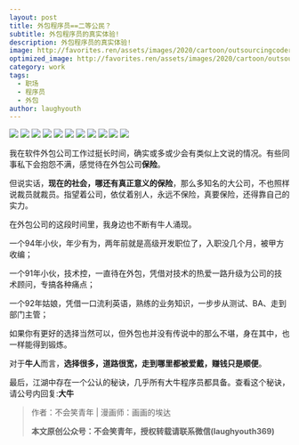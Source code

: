 ```yaml
---
layout: post
title: 外包程序员==二等公民？
subtitle: 外包程序员的真实体验!
description: 外包程序员的真实体验!
image: http://favorites.ren/assets/images/2020/cartoon/outsourcingcoder00.jpeg
optimized_image: http://favorites.ren/assets/images/2020/cartoon/outsourcingcoder00.jpeg
category: work
tags:
  - 职场
  - 程序员
  - 外包
author: laughyouth
---
```


![](http://favorites.ren/assets/images/2020/cartoon/outsourcingcoder01.jpeg)
![](http://favorites.ren/assets/images/2020/cartoon/outsourcingcoder02.jpeg)
![](http://favorites.ren/assets/images/2020/cartoon/outsourcingcoder03.jpeg)
![](http://favorites.ren/assets/images/2020/cartoon/outsourcingcoder04.jpeg)
![](http://favorites.ren/assets/images/2020/cartoon/outsourcingcoder05.jpeg)
![](http://favorites.ren/assets/images/2020/cartoon/outsourcingcoder06.jpeg)
![](http://favorites.ren/assets/images/2020/cartoon/outsourcingcoder07.jpeg)
![](http://favorites.ren/assets/images/2020/cartoon/outsourcingcoder08.jpeg)
![](http://favorites.ren/assets/images/2020/cartoon/outsourcingcoder09.jpeg)
![](http://favorites.ren/assets/images/2020/cartoon/outsourcingcoder10.jpeg)
![](http://favorites.ren/assets/images/2020/cartoon/outsourcingcoder11.jpeg)


我在软件外包公司工作过挺长时间，确实或多或少会有类似上文说的情况。有些同事私下会抱怨不满，感觉待在外包公司**保险**。
 
但说实话，**现在的社会，哪还有真正意义的保险**，那么多知名的大公司，不也照样说裁员就裁员。指望着公司，依仗着别人，永远不保险，真要保险，还得靠自己的实力。
 
在外包公司的这段时间里，我身边也不断有牛人涌现。
 
一个94年小伙，年少有为，两年前就是高级开发职位了，入职没几个月，被甲方收编；
 
一个91年小伙，技术控，一直待在外包，凭借对技术的热爱一路升级为公司的技术顾问，专搞各种痛点；
 
一个92年姑娘，凭借一口流利英语，熟练的业务知识，一步步从测试、BA、走到部门主管；
 
如果你有更好的选择当然可以，但外包也并没有传说中的那么不堪，身在其中，也一样能得到锻炼。
 
对于**牛人**而言，**选择很多，道路很宽，走到哪里都被爱戴，赚钱只是顺便**。

最后，江湖中存在一个公认的秘诀，几乎所有大牛程序员都具备。查看这个秘诀，请公号内回复:**大牛**


>作者：不会笑青年 | 漫画师：画画的埃达
>
>**本文原创公众号：不会笑青年，授权转载请联系微信(laughyouth369)**